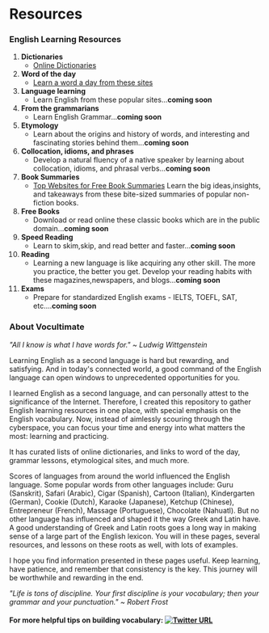 # Resources
### English Learning Resources

1. **Dictionaries**
     - [Online Dictionaries](https://github.com/vocultimate/Resources/blob/main/Online_Dictionaries.md)
2. **Word of the day**
     - [Learn a word a day from these sites](https://github.com/vocultimate/Resources/blob/main/Word_of_the_day.md)
3. **Language learning**
     - Learn English from these popular sites...**coming soon**
4. **From the grammarians**
     - Learn English Grammar...**coming soon**
5. **Etymology**
     - Learn about the origins and history of words, and interesting and fascinating stories behind them...**coming soon**
6. **Collocation, idioms, and phrases**
     - Develop a natural fluency of a native speaker by learning about collocation, idioms, and phrasal verbs...**coming soon**
7. **Book Summaries**
     - [Top Websites for Free Book Summaries](https://github.com/vocultimate/Resources/blob/main/Book_Summaries.md) Learn the big ideas,insights, and takeaways from these bite-sized summaries of popular non-fiction books.
8. **Free Books**
     -  Download or read online these classic books which are in the public domain...**coming soon**
9. **Speed Reading**
     -  Learn to skim,skip, and read better and faster...**coming soon**
10. **Reading**
      - Learning a new language is like acquiring any other skill. The more you practice, the better you get. Develop your reading habits with these magazines,newspapers, and blogs...**coming soon**
 11. **Exams**
       - Prepare for standardized English exams - IELTS, TOEFL, SAT, etc....**coming soon**



### About Vocultimate
_"All I know is what I have words for." ~ Ludwig Wittgenstein_


Learning English as a second language is hard but rewarding, and satisfying. And in today's connected world, a good command of the English language can open windows to unprecedented opportunities for you. 



I learned English as a second language, and can personally attest to the significance of the Internet. Therefore, I created this repository to gather English learning resources in one place, with special emphasis on the English vocabulary. Now, instead of aimlessly scouring through the cyberspace, you can focus your time and energy into what matters the most: learning and practicing.


It has curated lists of online dictionaries, and links to word of the day, grammar lessons, etymological sites, and much more.



Scores of languages from around the world influenced the English language. Some popular words from other languages include: Guru (Sanskrit), Safari (Arabic), Cigar (Spanish), Cartoon (Italian), Kindergarten (German), Cookie (Dutch), Karaoke (Japanese), Ketchup (Chinese), Entrepreneur (French), Massage (Portuguese), Chocolate (Nahuatl). But no other language has influenced and shaped it the way Greek and Latin have. A good understanding of Greek and Latin roots goes a long way in making sense of a large part of the English lexicon. You will in these pages, several resources, and lessons on these roots as well, with lots of examples.



I hope you find information presented in these pages useful. Keep learning, have patience, and remember that consistency is the key. This journey will be worthwhile and rewarding in the end.

_"Life is tons of discipline. Your first discipline is your vocabulary; then your grammar and your punctuation." ~ Robert Frost_

#### For more helpful tips on building vocabulary: [![Twitter URL](https://img.shields.io/twitter/url/https/twitter.com/Vocultimate.svg?style=social&label=Follow%20%40Vocultimate)](https://twitter.com/vocultimate)

